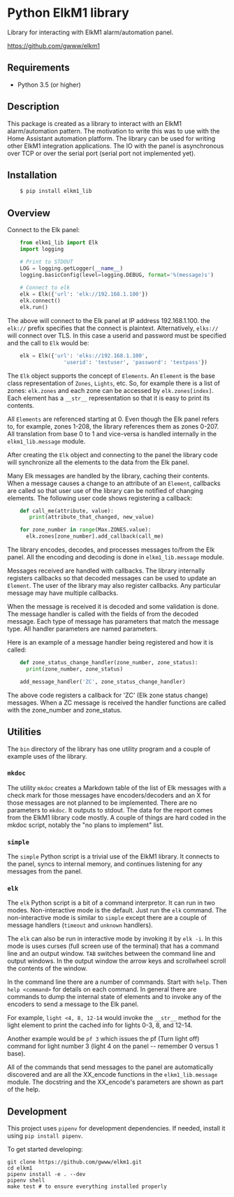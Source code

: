 # Python ElkM1 library

Library for interacting with ElkM1 alarm/automation panel.

https://github.com/gwww/elkm1

## Requirements

- Python 3.5 (or higher)

## Description

This package is created as a library to interact with an ElkM1 alarm/automation
pattern. The motivation to write this was to use with the Home Assistant
automation platform. The library can be used for writing other ElkM1 integration
applications. The IO with the panel is asynchronous over TCP or over the
serial port (serial port not implemented yet).

## Installation

```bash
    $ pip install elkm1_lib
```

## Overview

Connect to the Elk panel:

```python
    from elkm1_lib import Elk
    import logging

    # Print to STDOUT
    LOG = logging.getLogger(__name__)
    logging.basicConfig(level=logging.DEBUG, format='%(message)s')
    
    # Connect to elk
    elk = Elk({'url': 'elk://192.168.1.100'})
    elk.connect()
    elk.run()
```

The above will connect to the Elk panel at IP address 192.168.1.100. the `elk://`
prefix specifies that the connect is plaintext. Alternatively, `elks://` will 
connect over TLS. In this case a userid and password must be specified
and the call to `Elk` would be:

```python
    elk = Elk({'url': 'elks://192.168.1.100',
                  'userid': 'testuser', 'password': 'testpass'})
```

The `Elk` object supports the concept of `Elements`. An `Element`
is the base class representation of `Zones`, `Lights`, etc. So, for
example there is a list of zones: `elk.zones` and each zone can be
accessed by `elk.zones[index]`. Each element has a `__str__`
representation so that it is easy to print its contents.

All `Elements` are referenced starting at 0. Even though the Elk panel
refers to, for example, zones 1-208, the library references them
as zones 0-207. All translation from base 0 to 1 and vice-versa is
handled internally in the `elkm1_lib.message` module.

After creating the `Elk` object and connecting to the panel the 
library code will synchronize all the elements to the data from the Elk panel.

Many Elk messages are handled by the library, caching their contents. When a
message causes a change to an attribute of an `Element`,
callbacks are called so that user use of the library can be notified
of changing elements. The following user code shows registering a callback:

```python
    def call_me(attribute, value):
       print(attribute_that_changed, new_value)

    for zone_number in range(Max.ZONES.value):
      elk.zones[zone_number].add_callback(call_me)
```

The library encodes, decodes, and processes messages to/from the
Elk panel. All the encoding and decoding is done in `elkm1_lib.message` module.

Messages received are handled with callbacks. The library 
internally registers callbacks so that decoded messages 
can be used to update an `Element`. The user of the
library may also register callbacks. Any particular message
may have multiple callbacks.

When the message is received it is decoded 
and some validation is done. The message handler is called
with the fields of from the decoded message. Each type of 
message has parameters that match the message type. All handler parameters
are named parameters.

Here is an example of a message handler being registered and how it is called:

```python
    def zone_status_change_handler(zone_number, zone_status):
      print(zone_number, zone_status)

    add_message_handler('ZC', zone_status_change_handler)
```

The above code registers a callback for 'ZC' (Elk zone status change)
messages. When a ZC message is received the handler functions are called
with the zone_number and zone_status.

## Utilities

The `bin` directory of the library has one utility program and
a couple of example uses of the library.

### `mkdoc`

The utility `mkdoc` creates a Markdown table of the list of Elk
messages with a check mark for those messages have encoders/decoders
and an X for those messages are not planned to be implemented.
There are no parameters to `mkdoc`. It outputs to stdout.
The data for the report comes from the ElkM1 library code mostly.
A couple of things are hard coded in the mkdoc script, notably
the "no plans to implement" list.

### `simple`

The `simple` Python script is a trivial use of the ElkM1 library.
It connects to the panel, syncs to internal memory, and
continues listening for any messages from the panel.

### `elk`

The `elk` Python script is a bit of a command interpretor. It can run in
two modes. Non-interactive mode is the default. Just run the `elk` command.
The non-interactive mode is similar to `simple` except there are a
couple of message handlers (`timeout` and `unknown` handlers).

The `elk` can also be run in interactive mode by invoking it by
`elk -i`. In this mode is uses curses (full screen use of the terminal)
that has a command line and an output window. `TAB` switches between
the command line and output windows. In the output window the arrow keys
and scrollwheel scroll the contents of the window.

In the command line there are a
number of commands. Start with `help`. Then `help <command>` for 
details on each command. In general there are commands to dump the internal
state of elements and to invoke any of the encoders to send a message 
to the Elk panel.

For example, `light <4, 8, 12-14` would invoke the `__str__` method
for the light element to print the cached info for lights 0-3, 8, and 12-14.

Another example would be `pf 3` which issues the pf (Turn light off)
command for light number 3 (light 4 on the panel -- remember 0
versus 1 base).

All of the commands that send messages to the panel are automatically
discovered and are all the XX_encode functions in the ``elkm1_lib.message``
module. The docstring and the XX_encode's parameters are shown as part
of the help.

## Development

This project uses `pipenv` for development dependencies. If needed,
install it using `pip install pipenv`.

To get started developing:

```
git clone https://github.com/gwww/elkm1.git
cd elkm1
pipenv install -e . --dev
pipenv shell
make test # to ensure everything installed properly
```
